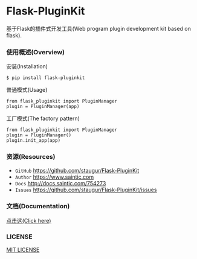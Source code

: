# Flask-PluginKit

基于Flask的插件式开发工具(Web program plugin development kit based on flask).


### 使用概述(Overview)

安装(Installation)

```
$ pip install flask-pluginkit
```

普通模式(Usage)

```
from flask_pluginkit import PluginManager
plugin = PluginManager(app)
```

工厂模式(The factory pattern)

```
from flask_pluginkit import PluginManager
plugin = PluginManager()
plugin.init_app(app)
```


### 资源(Resources)

* `GitHub` <https://github.com/staugur/Flask-PluginKit>
* `Author` <https://www.saintic.com>
* `Docs` <http://docs.saintic.com/754273>
* `Issues` <https://github.com/staugur/Flask-PluginKit/issues>


### 文档(Documentation)

[点击这(Click here)](http://docs.saintic.com/754273)


### LICENSE

[MIT LICENSE](http://flask.pocoo.org/docs/license/#flask-license)

